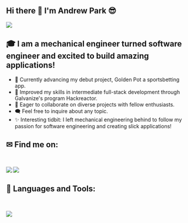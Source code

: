 ## Hi there 👋 I'm Andrew Park 😎 
<div>
<span><img src="https://img.shields.io/github/followers/andrewpark0408?label=Followers&logo=Github"/></span>
</div>

## 🎓 I am a mechanical engineer turned software engineer and excited to build amazing applications!

- 🚀 Currently advancing my debut project, Golden Pot a sportsbetting app.
- 🌿 Improved my skills in intermediate full-stack development through Galvanize's program Hackreactor.
- 🤝 Eager to collaborate on diverse projects with fellow enthusiasts.
- 🗨️ Feel free to inquire about any topic.
- ✨ Interesting tidbit: I left mechanical engineering behind to follow my passion for software engineering and creating slick applications!

## ✉ Find me on:
<br />
<p align="left">
 <a href="https://www.linkedin.com/in/andrewparkdeveloper/" target="_blank" rel="noopener noreferrer"> 
  <img src='https://img.shields.io/badge/LinkedIn-0077B5?style=for-the-badge&logo=linkedin&logoColor=white' align='left' />
 </a>
 <a href="mailto:andrewpark1735@gmail.com"> 
  <img src='https://img.shields.io/badge/Gmail-D14836?style=for-the-badge&logo=gmail&logoColor=white' align='left' />
 </a>
</p>
<br />

## 🧰 Languages and Tools:
<br />
<p align="left">
  <a href="https://skillicons.dev">
    <img src="https://skillicons.dev/icons?i=js,ts,html,css,jquery,react,express,babel,jest,vscode,bash,git,github,linux,aws,mongodb,mysql,nextjs,nodejs,postgres,postman,nginx,replit,supabase,sequelize,webpack" />
  </a>
</p>

<!--
<h3>🏆 My Github Stats:</h3>

<div>
<a href="https://github-readme-stats.vercel.app/api?username=LukeLarson2&theme=tokyonight">
  <img  align="left" src="https://github-readme-stats.vercel.app/api?username=LukeLarson2&count_private=true&show_icons=true&theme=tokyonight" />
</a>
<a href="https://github-readme-stats.vercel.app/api/top-langs/?username=LukeLarson2&hide=php&theme=tokyonight">
  <img align="left" src="https://github-readme-stats.vercel.app/api/top-langs/?username=LukeLarson2&hide=php&theme=tokyonight" />
</a>
</div>
-->





